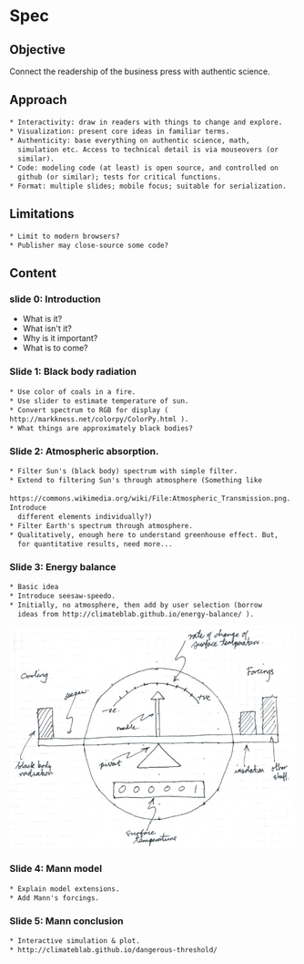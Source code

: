 # Spec

## Objective

Connect the readership of the business press with authentic science.

## Approach

    * Interactivity: draw in readers with things to change and explore.
    * Visualization: present core ideas in familiar terms.
    * Authenticity: base everything on authentic science, math,
      simulation etc. Access to technical detail is via mouseovers (or
      similar).
    * Code: modeling code (at least) is open source, and controlled on
      github (or similar); tests for critical functions.
    * Format: multiple slides; mobile focus; suitable for serialization.

## Limitations

    * Limit to modern browsers?
    * Publisher may close-source some code?

## Content

### slide 0: Introduction

* What is it?
* What isn't it?
* Why is it important?
* What is to come?


### Slide 1: Black body radiation

    * Use color of coals in a fire.
    * Use slider to estimate temperature of sun.
    * Convert spectrum to RGB for display ( http://markkness.net/colorpy/ColorPy.html ).
    * What things are approximately black bodies?

### Slide 2: Atmospheric absorption.

    * Filter Sun's (black body) spectrum with simple filter.
    * Extend to filtering Sun's through atmosphere (Something like
      https://commons.wikimedia.org/wiki/File:Atmospheric_Transmission.png. Introduce
      different elements individually?)
    * Filter Earth's spectrum through atmosphere.
    * Qualitatively, enough here to understand greenhouse effect. But,
      for quantitative results, need more...

### Slide 3: Energy balance

    * Basic idea
    * Introduce seesaw-speedo.
    * Initially, no atmosphere, then add by user selection (borrow
      ideas from http://climateblab.github.io/energy-balance/ ).

![](https://github.com/haulashore/mann-threshold/blob/master/seesaw_speedo.png "Seesaw speedo")


### Slide 4: Mann model

    * Explain model extensions.
    * Add Mann's forcings.

### Slide 5: Mann conclusion

    * Interactive simulation & plot.
    * http://climateblab.github.io/dangerous-threshold/
